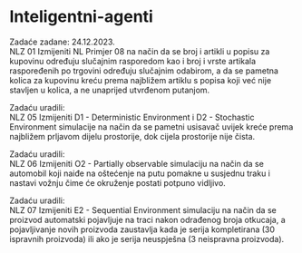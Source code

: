 # Inteligentni-agenti

Zadaće zadane:		24.12.2023.							
NLZ 01	Izmijeniti NL Primjer 08 na način da se broj i artikli u popisu za kupovinu određuju slučajnim rasporedom kao i broj i vrste artikala raspoređenih po trgovini određuju slučajnim odabirom, a da se pametna kolica za kupovinu kreću prema najbližem artiklu s popisa koji već nije stavljen u kolica, a ne unaprijed utvrđenom putanjom.								
									
									
Zadaću uradili:									
NLZ 05	Izmijeniti D1 - Deterministic Environment i D2 - Stochastic Environment simulacije na način da se pametni usisavač uvijek kreće prema najbližem prljavom dijelu prostorije, dok cijela prostorije nije čista.								
									
Zadaću uradili:									
NLZ 06	Izmijeniti O2 - Partially observable simulaciju na način da se automobil koji naiđe na oštećenje na putu pomakne u susjednu traku i nastavi vožnju čime će okruženje postati potpuno vidljivo.								
									
Zadaću uradili:									
NLZ 07	Izmijeniti E2 - Sequential Environment simulaciju na način da se proizvod automatski pojavljuje na traci nakon odrađenog broja otkucaja, a pojavljivanje novih proizvoda zaustavlja kada je serija kompletirana (30 ispravnih proizvoda) ili ako je serija neuspješna (3 neispravna proizvoda).								
									
									
